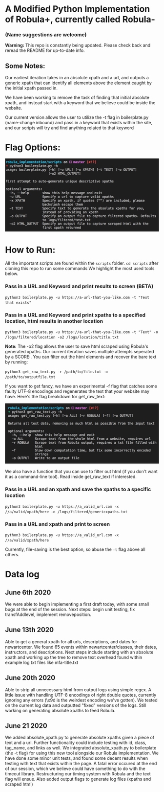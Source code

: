 # A Modified Python Implementation of Robula+, currently called Robula-
### (Name suggestions are welcome)

**Warning:** This repo is constantly being updated. Please check back and reread the README for up-to-date info. 

## Some Notes: 
Our earliest iteration takes in an absolute xpath and a url, and outputs a generic xpath that can identify all elements above the element caught by the initial xpath passed in.

We have been working to remove the task of finding that initial absolute xpath, and instead start with a keyword that we believe could be inside the website. 

Our current version allows the user to utilize the -t flag in boilerplate.py (name-change inbound) and pass in a keyword that exists within the site, and our scripts will try and find anything related to that keyword 

# Flag Options: 
![helpscreen](./images/help-screen.png)

# How to Run: 

All the important scripts are found within the `scripts` folder. `cd scripts` after cloning this repo to run some commands 
We highlight the most used tools below.

### Pass in a URL and Keyword and print results to screen (BETA)
`python3 boilerplate.py -u https://a-url-that-you-like.com -t "Text that exists"`

### Pass in a URL and Keyword and print xpaths to a specified location, html results in another location
`python3 boilerplate.py -u https://a-url-that-you-like.com -t "Text" -o /logs/filtered/location -o2 /logs/location/title.txt`

**Note:** The -o2 flag allows the user to save html scraped using Robula's generated xpaths. Our current iteration saves multiple attempts seperated by a SCORE:. You can filter out the html elements and recover the bare text by running: 

`python3 get_raw_text.py -r /path/to/file.txt -o /path/to/outputfile.txt`

If you want to get fancy, we have an experimental -f flag that catches some faulty UTF-8 encodings and regenerates the text that your website may have. Here's the flag breakdown for get_raw_text: 

![helpscreen2](./images/help-screen2.png)

We also have a function that you can use to filter out html (if you don't want it as a command-line tool). Read inside get_raw_text if interested. 

### Pass in a URL and an xpath and save the xpaths to a specific location
`python3 boilerplate.py -u https://a_valid_url.com -x //a/valid/xpath/here -o /logs/filtered/genericxpaths.txt`

### Pass in a URL and xpath and print to screen 
`python3 boilerplate.py -u https://a_valid_url.com -x //a/valid/xpath/here`

Currently, file-saving is the best option, so abuse the `-t` flag above all others. 

# Data log 

## June 6th 2020 
We were able to begin implementing a first draft today, with some small bugs at the end of the session.
Next steps: begin unit testing, fix transfAddlevel, implement removeposition. 

## June 13th 2020
Able to get a general xpath for all urls, descriptions, and dates for newartcenter. 
We found 65 events within newartcenter/classes, their dates, instructors, and descriptions. 
Next steps include starting with an absolute xpath and working up the tree to remove 
text overhead found within example log txt files like mfa-title.txt

## June 20th 2020 
Able to strip all unnecessary html from output logs using simple regex. A little issue with handling UTF-8 encodings of right double quotes, currently ignoring any errors (\x9d is the weirdest encoding we've gotten). We tested on the current log data and outputted "fixed" versions of the logs. Still working on generating absolute xpaths to feed Robula. 

## June 21 2020 
We added absolute_xpath.py to generate absolute xpaths given a piece of text and a url. Further functionality could include testing with id, class, tag_name, and links as well. We integrated absolute_xpath.py to boilerplate (the -t flag) for using this new tool alongside our Robula implementation. We have done some minor unit tests, and found some decent results when testing with text that exists within the page. A fatal error occured at the end of our session, which we believe could have something to do with the timeout library. Restructuring our timing system with Robula and the text flag will ensue. Also added output flags to generate log files (xpaths and scraped html)
